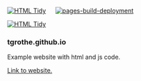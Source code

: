 [![HTML Tidy](https://github.com/tgrothe/tgrothe.github.io/actions/workflows/html-tidy.yml/badge.svg)](https://github.com/tgrothe/tgrothe.github.io/actions/workflows/html-tidy.yml) &emsp; [![pages-build-deployment](https://github.com/tgrothe/tgrothe.github.io/actions/workflows/pages/pages-build-deployment/badge.svg)](https://github.com/tgrothe/tgrothe.github.io/actions/workflows/pages/pages-build-deployment)

[![HTML Tidy](https://github.com/tgrothe/tgrothe.github.io/actions/workflows/html-tidy.yml/badge.svg?event=push)](https://github.com/tgrothe/tgrothe.github.io/actions/workflows/html-tidy.yml)

### tgrothe.github.io

Example website with html and js code.

[Link to website.](https://tgrothe.github.io/)
